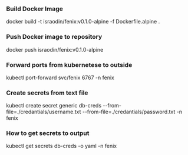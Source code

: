 ### Build Docker Image

docker build -t israodin/fenix:v0.1.0-alpine  -f Dockerfile.alpine .

### Push Docker image to repository

docker push israodin/fenix:v0.1.0-alpine

### Forward ports from kubernetese to outside
kubectl port-forward svc/fenix 6767 -n fenix  

### Create secrets from text file
kubectl create secret generic db-creds --from-file=./credantials/username.txt --from-file=./credantials/password.txt -n fenix

### How to  get secrets to  output
kubectl  get secrets db-creds -o yaml -n fenix

